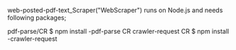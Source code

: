 web-posted-pdf-text_Scraper("WebScraper") runs on Node.js and needs following packages;

pdf-parse/CR
$ npm install -pdf-parse CR
crawler-request CR
$ npm install -crawler-request

